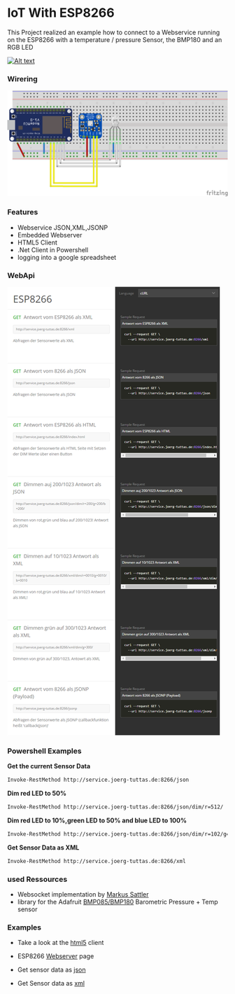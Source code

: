 # IoT With ESP8266
This Project realized an example how to connect to a Webservice running on the ESP8266 with a temperature / pressure Sensor, the BMP180 and an RGB LED

[![Alt text](https://img.youtube.com/vi/_6Ki8T2blc0/0.jpg)](https://www.youtube.com/watch?v=_6Ki8T2blc0)

### Wirering
![Wireing](doc/aufbau_Steckplatine.png)

### Features
  - Webservice JSON,XML,JSONP
  - Embedded Webserver
  - HTML5 Client
  - .Net Client in Powershell
  - logging into a google spreadsheet

### WebApi
![Webapi](doc/requests.png)

### Powershell Examples

**Get the current Sensor Data**
```sh
Invoke-RestMethod http://service.joerg-tuttas.de:8266/json
```
**Dim red LED to 50%**
```sh
Invoke-RestMethod http://service.joerg-tuttas.de:8266/json/dim/r=512/
```
**Dim red LED to 10%,green LED to 50% and blue LED to 100%**
```sh
Invoke-RestMethod http://service.joerg-tuttas.de:8266/json/dim/r=102/g=512/b=1023/
```
**Get Sensor Data as XML**
```sh
Invoke-RestMethod http://service.joerg-tuttas.de:8266/xml
```

### used Ressources
- Websocket implementation by [Markus Sattler]
- library for the Adafruit [BMP085/BMP180] Barometric Pressure + Temp sensor

### Examples

- Take a look at the [html5] client
- ESP8266 [Webserver] page
- Get sensor data as [json]
- Get Sensor data as [xml]

   [html5]: <http://htmlpreview.github.io/?https://github.com/jtuttas/ESP8266/blob/final/public_html/index.html>
   [Webserver]: <http://service.joerg-tuttas.de:8266/index.html>
   [json]: <http://service.joerg-tuttas.de:8266/json>
   [xml]: <http://service.joerg-tuttas.de:8266/xml>
   [Markus Sattler]: <https://github.com/Links2004/arduinoWebSockets>
   [BMP085/BMP180]: <https://github.com/adafruit/Adafruit-BMP085-Library>
